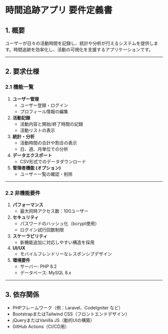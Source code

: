 # 時間追跡アプリ 要件定義書

## 1. 概要
ユーザーが日々の活動時間を記録し、統計や分析が行えるシステムを提供します。時間追跡を効率化し、活動の可視化を支援するアプリケーションです。

---

## 2. 要求仕様

### 2.1 機能一覧
1. **ユーザー管理**
   - ユーザー登録・ログイン
   - プロフィール情報の編集
2. **活動記録**
   - 活動内容と開始/終了時間の記録
   - 活動リストの表示
3. **統計・分析**
   - 活動時間の合計や割合の表示
   - 日、週、月単位での分析
4. **データエクスポート**
   - CSV形式でのデータダウンロード
5. **管理者機能 (オプション)**
   - ユーザー一覧の確認・削除

---

### 2.2 非機能要件
1. **パフォーマンス**
   - 最大同時アクセス数：100ユーザー
2. **セキュリティ**
   - パスワードのハッシュ化（bcrypt使用）
   - ログイン試行回数制限
3. **スケーラビリティ**
   - 新機能追加に対応しやすい構造を採用
4. **UI/UX**
   - モバイルフレンドリーなレスポンシブデザイン
5. **環境要件**
   - サーバー: PHP 8.2
   - データベース: MySQL 8.x

---

## 3. 依存関係
- PHPフレームワーク（例：Laravel、CodeIgniter など）
- BootstrapまたはTailwind CSS（フロントエンドデザイン）
- jQueryまたはVanilla JS（動的UIの構築）
- GitHub Actions（CI/CD用）

